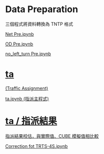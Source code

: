Data Preparation
===

三個程式將資料轉換為 TNTP 格式

<u>Net Pre.ipynb<u>  

<u>OD Pre.ipynb<u>  

<u>no_left_turn Pre.ipynb<u>

ta 
===
(Traffic Assignment)

<u>ta.ipynb<u> (指派主程式)

ta / 指派結果
===

指派結果校估，與實際值、CUBE 模擬值相比較

<u>Correction fot TRTS-4S.ipynb <u>

